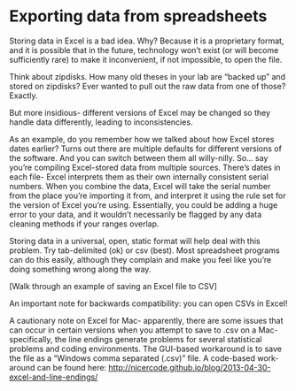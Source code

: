 # Exporting data from spreadsheets #
Storing data in Excel is a bad idea. Why? Because it is a proprietary format, and it is possible that in the future, technology won’t exist (or will become sufficiently rare)  to make it inconvenient, if not impossible, to open the file. 

Think about zipdisks. How many old theses in your lab are “backed up” and stored on zipdisks? Ever wanted to pull out the raw data from one of those?
Exactly.

But more insidious- different versions of Excel may be changed so they handle data differently, leading to inconsistencies.

As an example, do you remember how we talked about how Excel stores dates earlier? Turns out there are multiple defaults for different versions of the software. And you can switch between them all willy-nilly. So… say you’re compiling Excel-stored data from multiple sources. There’s dates in each file- Excel interprets them as their own internally consistent serial numbers. When you combine the data, Excel will take the serial number from the place you’re importing it from, and interpret it using the rule set for the version of Excel you’re using. Essentially, you could be adding a huge error to your data, and it wouldn’t necessarily be flagged by any data cleaning methods if your ranges overlap.

Storing data in a universal, open, static format will help deal with this problem. Try tab-delimited (ok) or csv (best). Most spreadsheet programs can do this easily, although they complain and make you feel like you’re doing something wrong along the way.

[Walk through an example of saving an Excel file to CSV]

An important note for backwards compatibility: you can open CSVs in Excel!

A cautionary note on Excel for Mac- apparently, there are some issues that can occur in certain versions when you attempt to save to .csv on a Mac- specifically, the line endings generate problems for several statistical problems and coding environments. The GUI-based workaround is to save the file as a “Windows comma separated (.csv)” file. A code-based work-around can be found here:
http://nicercode.github.io/blog/2013-04-30-excel-and-line-endings/